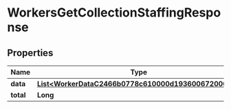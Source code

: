 

# WorkersGetCollectionStaffingResponse


## Properties

| Name | Type | Description | Notes |
|------------ | ------------- | ------------- | -------------|
|**data** | [**List&lt;WorkerDataC2466b0778c610000d1936006720000e&gt;**](WorkerDataC2466b0778c610000d1936006720000e.md) |  |  [optional] |
|**total** | **Long** |  |  [optional] |



